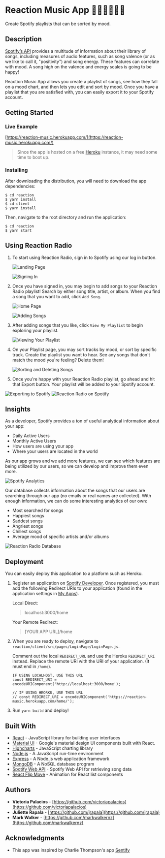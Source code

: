 # Reaction Music App 🎵🙂😢😡😌🎵

Create Spotify playlists that can be sorted by mood.

## Description

[Spotify’s API](https://developer.spotify.com/web-api/) provides a multitude of information about their library of songs, including measures of audio features, such as song valence (or as we like to call it, "positivity") and song energy. These features can correlate with mood. A song high on the valence and energy scales is going to be happy! 

Reaction Music App allows you create a playlist of songs, see how they fall on a mood chart, and then lets you edit and sort by mood. Once you have a playlist that you are satisfied with, you can easily export it to your Spotify account.

## Getting Started

### Live Example

[https://reaction-music.herokuapp.com/](https://reaction-music.herokuapp.com/)

> Since the app is hosted on a free [Heroku](https://www.heroku.com/) instance, it may need some time to boot up.

### Installing

After downloading the distribution, you will need to download the app dependencies:

```
$ cd reaction
$ yarn install
$ cd client
$ yarn install
```

Then, navigate to the root directory and run the application:

```
$ cd reaction
$ yarn start
```

## Using Reaction Radio

1. To start using Reaction Radio, sign in to Spotify using our log in button.

	![Landing Page](./img/reactionRadio01.png)
	
	![Signing In](./img/reactionRadio02.png)
	
2. Once you have signed in, you may begin to add songs to your Reaction Radio playlist! Search by either song title, artist, or album. When you find a song that you want to add, click ```Add Song```.

	![Home Page](./img/reactionRadio03.png)
	
	![Adding Songs](./img/reactionRadio04.png)
	
3. After adding songs that you like, click ```View My Playlist``` to begin exploring your playlist.

	![Viewing Your Playlist](./img/reactionRadio05.png)
	
4. On your Playlist page, you may sort tracks by mood, or sort by specific track. Create the playlist you want to hear. See any songs that don't match the mood you're feeling? Delete them!
 
	![Sorting and Deleting Songs](./img/reactionRadio06.gif)

5. Once you're happy with your Reaction Radio playlist, go ahead and hit that Export button. Your playlist will be added to your Spotify account.

![Exporting to Spotify](./img/reactionRadio07.png)
![Reaction Radio on Spotify](./img/reactionRadio08.png)

## Insights
As a developer, Spotify provides a ton of useful analytical information about your app:

* Daily Active Users
* Monthly Active Users
* How users are using your app 
* Where your users are located in the world

As our app grows and we add more features, we can see which features are being utilized by our users, so we can develop and improve them even more.

![Spotify Analytics](./img/reactionRadio09.png)

Our database collects information about the songs that our users are searching through our app (no emails or real names are collected). With enough information, we can do some interesting analytics of our own:

* Most searched for songs
* Happiest songs
* Saddest songs
* Angriest songs
* Chillest songs
* Average mood of specific artists and/or albums

![Reaction Radio Database](./img/reactionRadio10.png)

## Deployment
You can easily deploy this application to a platform such as Heroku.

1. Register an application on [Spotify Developer](https://developer.spotify.com/). Once registered, you must add the following Redirect URIs to your application (found in the application settings in [My Apps](https://beta.developer.spotify.com/dashboard/applications)).

	Local Direct:
	> localhost:3000/home
	
	Your Remote Redirect:
	> [YOUR APP URL]/home

2. When you are ready to deploy, navigate to ```reaction/client/src/pages/LoginPage/LoginPage.js```. 

	Comment out the local ```REDIRECT_URL``` and use the Heroku ```REDIRECT_URI``` instead. Replace the remote URI with the URI of your application. (It must end in ```/home```).
  
	```
	IF USING LOCALHOST, USE THIS URL
	const REDIRECT_URI = encodeURIComponent('http://localhost:3000/home');
	
	// IF USING HEORKU, USE THIS URL
	// const REDIRECT_URI = encodeURIComponent('https://reaction-music.herokuapp.com/home/');
	```
3. Run ```yarn build``` and deploy!

## Built With

* [React](https://reactjs.org/) - JavaScript library for building user interfaces
* [Material UI](http://www.material-ui.com/) - Google's material design UI components built with React.
* [Highcharts](https://www.highcharts.com/) - JavaScript charting library
* [Node.js](https://nodejs.org/) - A JavaScript run-time environment
* [Express](https://expressjs.com/) - A Node.js web application framework
* [MongoDB](https://www.mongodb.com/) - A NoSQL database program
* [Spotify Web API](https://developer.spotify.com/web-api/) - Spotify Web API for retrieving song data
* [React Flip Move](https://github.com/joshwcomeau/react-flip-move) - Animation for React list components 

## Authors

* **Victoria Palacios** - [https://github.com/victoriapalacios](https://github.com/victoriapalacios)
* **Juliette Rapala** - [https://github.com/jrapala](https://github.com/jrapala)
* **Mark Walker** - [https://github.com/markwalkernz](https://github.com/markwalkernz)

## Acknowledgments

* This app was inspired by Charlie Thompson's app [Sentify](http://www.rcharlie.net/sentify)


